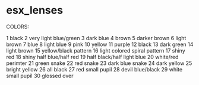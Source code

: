 # esx_lenses

COLORS:

  1 black
  2 very light blue/green
  3 dark blue
  4 brown
  5 darker brown
  6 light brown
  7 blue
  8 light blue
  9 pink
  10 yellow
  11 purple
  12 black
  13 dark green
  14 light brown
  15 yellow/black pattern
  16 light colored spiral pattern
  17 shiny red
  18 shiny half blue/half red
  19 half black/half light blue
  20 white/red perimter
  21 green snake
  22 red snake
  23 dark blue snake
  24 dark yellow
  25 bright yellow
  26 all black
  27 red small pupil
  28 devil blue/black
  29 white small pupil
  30 glossed over
